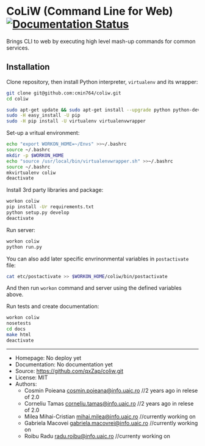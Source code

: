 # CoLiW (Command Line for Web) [![Documentation Status](https://readthedocs.org/projects/coliw/badge/?version=latest)](http://coliw.readthedocs.io/en/latest/?badge=latest)

Brings CLI to web by executing high level mash-up commands for common services.


## Installation

Clone repository, then install Python interpreter, `virtualenv` and its wrapper:
```bash
git clone git@github.com:cmin764/coliw.git
cd coliw

sudo apt-get update && sudo apt-get install --upgrade python python-dev python-setuptools
sudo -H easy_install -U pip
sudo -H pip install -U virtualenv virtualenvwrapper
```

Set-up a vritual environment:
```bash
echo "export WORKON_HOME=~/Envs" >>~/.bashrc
source ~/.bashrc
mkdir -p $WORKON_HOME
echo "source /usr/local/bin/virtualenvwrapper.sh" >>~/.bashrc
source ~/.bashrc
mkvirtualenv coliw
deactivate
```

Install 3rd party libraries and package:
```bash
workon coliw
pip install -Ur requirements.txt
python setup.py develop
deactivate
```

Run server:
```bash
workon coliw
python run.py
```

You can also add later specific envrinonmental variables in `postactivate` file:
```bash
cat etc/postactivate >> $WORKON_HOME/coliw/bin/postactivate
```
And then run `workon` command and server using the defined variables above.

Run tests and create documentation:
```bash
workon coliw
nosetests
cd docs
make html
deactivate
```


----

* Homepage: No deploy yet
* Documentation: No documentation yet
* Source: https://github.com/qxZap/coliw.git
* License: MIT
* Authors:
  + Cosmin Poieana <cosmin.poieana@info.uaic.ro> //2 years ago in relese of 2.0
  + Corneliu Tamas <corneliu.tamas@info.uaic.ro> //2 years ago in relese of 2.0
  + Milea Mihai-Cristian <mihai.milea@info.uaic.ro> //currently working on
  + Gabriela Macovei <gabriela.macovrei@info.uaic.ro> //currently working on
  + Roibu Radu <radu.roibu@info.uaic.ro> //currenty working on
